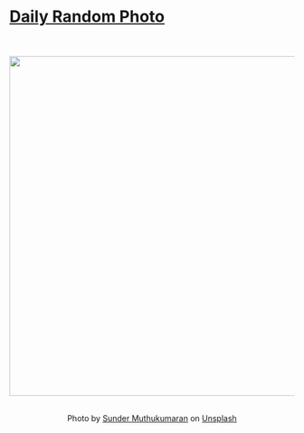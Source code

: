 # [Daily Random Photo](https://www.dailyrandomphoto.com/)

<div align="center">
  <br>
  <br>
  <a href="https://www.dailyrandomphoto.com/p/2024/2024-01-20/"><img src="https://images.unsplash.com/photo-1651412957689-43b5cf143b26?crop=entropy&cs=tinysrgb&fit=max&fm=jpg&ixid=M3w3NzUwOHwwfDF8cmFuZG9tfHx8fHx8fHx8MTcwNTcxMDY0Nnw&ixlib=rb-4.0.3&q=80&w=1080" width="600px"></a>
  <br>
  <br>
  <p class="has-text-grey">Photo by <a href="https://unsplash.com/@sunder_2k25?utm_source=Daily%20Random%20Photo&amp;utm_medium=referral" target="_blank" rel="noopener noreferrer">Sunder Muthukumaran</a> on <a href="https://unsplash.com/photos/a-chair-and-a-curtain-ZgcfCh_XuZw?utm_source=Daily%20Random%20Photo&amp;utm_medium=referral" target="_blank" rel="noopener noreferrer">Unsplash</a></p>
</div>
